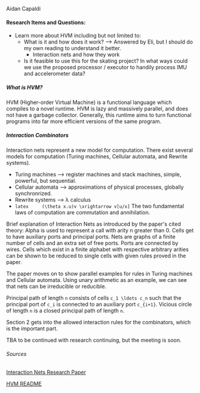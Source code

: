 Aidan Capaldi

#### Research Items and Questions: 
- Learn more about HVM including but not limited to:
	- What is it and how does it work? --> Answered by Eli, but I should do my own reading to understand it better. 
		- Interaction nets and how they work
	- Is it feasible to use this for the skating project? In what ways could we use the proposed processor / executor to handily process IMU and accelerometer data? 

##### What is HVM? 
HVM (Higher-order Virtual Machine) is a functional language which compiles to a novel runtime. HVM is lazy and massively parallel, and does not have a garbage collector. Generally, this runtime aims to turn functional programs into far more efficient versions of the same program. 

##### Interaction Combinators
Interaction nets represent a new model for computation. There exist several models for computation (Turing machines, Cellular automata, and Rewrite systems).
- Turing machines --> register machines and stack machines, simple, powerful, but sequential. 
- Cellular automata --> approximations of physical processes, globally synchronrized.
- Rewrite systems --> λ calculus 
- ```latex     (\theta x.u)v \xrightarrow v[u/x]```
The two fundamental laws of computation are commutation and annihilation. 

Brief explanation of Interaction Nets as introduced by the paper's cited theory:
Alpha is used to represent a call with arity n greater than 0. Cells get to have auxiliary ports and principal ports. 
Nets are graphs of a finite number of cells and an extra set of free ports. Ports are connected by wires. Cells which exist in a finite alphabet with respective arbitrary arities can be shown to be reduced to single cells with given rules proved in the paper. 

The paper moves on to show parallel examples for rules in Turing machines and Cellular automata. Using unary arithmetic as an example, we can see that nets can be irreducible or reducible. 

Principal path of length `n` consists of cells `c_1 \ldots c_n` such that the principal port of `c_i` is connected to an auxiliary port `c_{i+1}`. Vicious circle of length `n` is a closed principal path of length `n`. 

Section 2 gets into the allowed interaction rules for the combinators, which is the important part.

TBA to be continued with research continuing, but the meeting is soon.



###### Sources 
[Interaction Nets Research Paper](https://pdf.sciencedirectassets.com/272575/1-s2.0-S0890540100X00600/1-s2.0-S0890540197926432/main.pdf?X-Amz-Security-Token=IQoJb3JpZ2luX2VjEEEaCXVzLWVhc3QtMSJHMEUCIAT1JRvRk8MOgQS2jIr09jU3eWVtDPXgHwhcxBDMorrDAiEA9JGz6EIz1Kx%2F5cEVEPCmFoRqz1MNOQMVyLr1Ftx6OD0qswUIeRAFGgwwNTkwMDM1NDY4NjUiDFQyMAsdGV%2B9jmICWiqQBbOkuIiuCpXb%2BTpAOYnRhDXqha80bloDCaJ%2B8fEvSmS2W8qED4sI7CQMZonm64uh1KEEHduEj7Zxq4Is6wzz8U5PI0mEveI7RsS%2BLucBQV08GvIBcXJ6PnkFjq8SG3pIaBM4DDJT4YQURM703VDj1epL7i3RIAp6PBmxV%2BpeFMQ8cXlaDGNf6g9XLuDx3K%2B5z%2BpnArRzlFF1FJuO50C83h1Y4Vef5qw7PjkXqCcixqjppihd7QGf4pVs99%2FzIxPHQIjYK6t19T2XGt5F73L%2FB3ZDj3A%2Bba9PHWcmD80Cuow5V0TOihR5gX7WjY0sbH%2FeWu44cjVusE7vhzFCLWfjuc8KdN%2FTzihOOuqtTxTEslNI2grzakJopay10sMcBfB1NOxzogqdXN%2BZSa3w%2FQOkLP7Ue1NYZkUFstjI1jCiO9gPSEyAJRNzcJ%2FiqIDkFa%2Fd7c0swMpm%2F8FKGq8Ails%2FqBwRXRz68ztQ%2Fhft7koQS6%2FjstZb6IOsoZ5SOu0FafOZQg4zN2wH0iF6VI%2BXJ3WokVS9M9F2HFha9G5govpw1J9EZyKaBVFVB0KaORajLG1nXmaJMlRr%2BedgPuLgPHfEcmMqxrxakwAPpXRq3cv14fczwSCeTiXVnMcYiqSf5ZmK46Pc3xn0sUAZ3e6Q862jJpaDjgSsHmZMEttLq4eTybzUc3hOY6pwsJ%2B8JS%2F4%2FuZja%2BbpDF0Hth4hREchuUVWDH6yag8OluuX9i0ABP4g6B7E8r7GB%2FSIWNQAZNqVUlYi5zYpiuGkcCxHRs4U79Hw8OpzysqJtvpKCExUluieYLmjrjge7ogyxITk8HKm1R9v6U3jcwEHckDj4TY4kkiEuH6f9URXxRHgkTmzwQNABstYMPOb06MGOrEBln5JB8dvG%2F3VWPRxvek19W8o%2BMBc7LeFs%2BlRiQiAlxDz9IVnf3oOT1L5f9OapAKlW4kuAuQkollXigrrwkX6qZHuL%2Bjt76gjYLleIdURpe3BKwcKB5nmy7YNnzMsItHIgRwggPY8eyUUpr5aNOFASuR%2F9Wti%2Fjnvj5OzNuq2LkF8k5ERyz53vti06x3%2BRXzPH%2F5bpHFJOfbJLYFry5JLhLPk902VM%2F9SFo94hMSNTldH&X-Amz-Algorithm=AWS4-HMAC-SHA256&X-Amz-Date=20230529T171542Z&X-Amz-SignedHeaders=host&X-Amz-Expires=300&X-Amz-Credential=ASIAQ3PHCVTYUOE2TMER%2F20230529%2Fus-east-1%2Fs3%2Faws4_request&X-Amz-Signature=9a82bc9a449ea6d3903a8ccd300fc69be4d0a34c5775b157ec67144a582a4f1a&hash=ad0eaf87d95662f9549abd5e7d2832481323157fa45412f290c9e5ffd77508d1&host=68042c943591013ac2b2430a89b270f6af2c76d8dfd086a07176afe7c76c2c61&pii=S0890540197926432&tid=spdf-7aab465a-2ab5-4b3d-846e-3d39312cb13f&sid=31a9fd2e2ac9f54e9c5b2e9963692c98d76bgxrqa&type=client&tsoh=d3d3LnNjaWVuY2VkaXJlY3QuY29t&ua=131d5103015754555a5d&rr=7cf06188da7aff88&cc=us)

[HVM README](https://github.com/HigherOrderCO/HVM)
